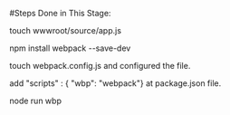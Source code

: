 #Steps Done in This Stage:

touch wwwroot/source/app.js

npm install webpack --save-dev

touch webpack.config.js and configured the file.

add "scripts" : { "wbp": "webpack"} at package.json file.

node run wbp